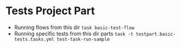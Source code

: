 # Tests Project Part

- Running flows from this dir `task basic-test-flow`
- Running specific tests from this dir parts `task -t testpart.basic-tests.tasks.yml test-task-run-sample`
